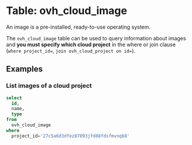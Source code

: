 # Table: ovh_cloud_image

An image is a pre-installed, ready-to-use operating system.

The `ovh_cloud_image` table can be used to query information about images and **you must specify which cloud project** in the where or join clause (`where project_id=`, `join ovh_cloud_project on id=`).

## Examples

### List images of a cloud project

```sql
select
  id,
  name,
  type
from
  ovh_cloud_image
where
  project_id='27c5a6d3dfez87893jfd88fdsfmvnqb8'
```
